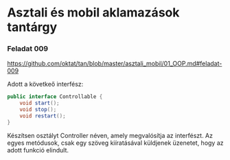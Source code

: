 # Asztali és mobil aklamazások tantárgy
### Feladat 009

https://github.com/oktat/tan/blob/master/asztali_mobil/01_OOP.md#feladat-009

Adott a követkeő interfész:

```java
public interface Controllable {
    void start();
    void stop();
    void restart();
}
```
Készítsen osztályt Controller néven, amely megvalósítja az interfészt. 
Az egyes metódusok, csak egy szöveg kiíratásával küldjenek üzenetet, hogy 
az adott funkció elindult. 

